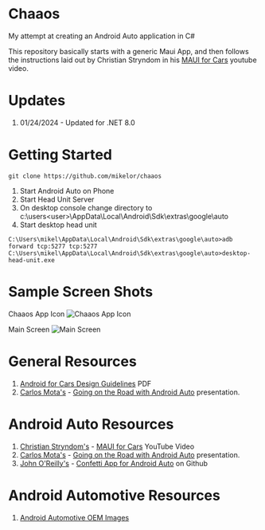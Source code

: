 # Chaaos
My attempt at creating an Android Auto application in C#

This repository basically starts with a generic Maui App, and then follows the instructions laid out by Christian Stryndom in his [MAUI for Cars](https://www.youtube.com/watch?v=nNkVxegb2oU) youtube video.

# Updates
1. 01/24/2024 - Updated for .NET 8.0

# Getting Started
```
git clone https://github.com/mikelor/chaaos
```
  1. Start Android Auto on Phone
  1. Start Head Unit Server
  1. On desktop console change directory to c:\users\<user>\AppData\Local\Android\Sdk\extras\google\auto
  1. Start desktop head unit
```
C:\Users\mikel\AppData\Local\Android\Sdk\extras\google\auto>adb forward tcp:5277 tcp:5277
C:\Users\mikel\AppData\Local\Android\Sdk\extras\google\auto>desktop-head-unit.exe
```
# Sample Screen Shots
Chaaos App Icon
![Chaaos App Icon](doc/ChaaosApp.png)

Main Screen
![Main Screen](doc/MainScreen.png)

# General Resources
  1. [Android for Cars Design Guidelines](https://developer.android.com/static/training/cars/Android%20for%20Cars%20App%20Library%20design%20guidelines.pdf) PDF
  1. [Carlos Mota's](https://twitter.com/cafonsomota) - [Going on the Road with Android Auto](https://speakerdeck.com/cmota/going-on-a-road-trip-with-android-auto) presentation.
  
# Android Auto Resources
  1. [Christian Stryndom's](https://twitter.com/cvstrydom) - [MAUI for Cars](https://www.youtube.com/watch?v=nNkVxegb2oU) YouTube Video
  1. [Carlos Mota's](https://twitter.com/cafonsomota) - [Going on the Road with Android Auto](https://speakerdeck.com/cmota/going-on-a-road-trip-with-android-auto) presentation.
  1. [John O'Reilly's](https://twitter.com/joreilly) - [Confetti App for Android Auto](https://github.com/joreilly/Confetti/tree/main/androidApp/src/main/java/dev/johnoreilly/confetti/auto) on Github

# Android Automotive Resources
  1. [Android Automotive OEM Images](https://developer.android.com/training/cars/testing#oem-images)

